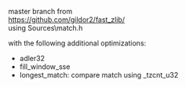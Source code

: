 master branch from  
https://github.com/gildor2/fast_zlib/  
using Sources\match.h  

with the following additional optimizations:  
- adler32  
- fill_window_sse  
- longest_match: compare match using _tzcnt_u32  
